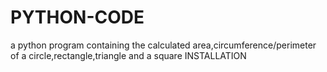 # PYTHON-CODE
a python program containing the calculated area,circumference/perimeter of a circle,rectangle,triangle and a square
INSTALLATION

